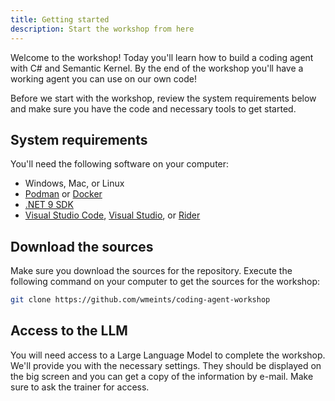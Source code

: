 ```yaml
---
title: Getting started
description: Start the workshop from here
---
```


Welcome to the workshop! Today you'll learn how to build a coding agent with C#
and Semantic Kernel. By the end of the workshop you'll have a working agent
you can use on our own code!

Before we start with the workshop, review the system requirements below and make
sure you have the code and necessary tools to get started.

## System requirements

You'll need the following software on your computer:

- Windows, Mac, or Linux
- [Podman](https://podman.io) or [Docker](https://www.docker.com/products/docker-desktop/)
- [.NET 9 SDK](https://dot.net)
- [Visual Studio Code](https://code.visualstudio.com/), [Visual Studio](https://visualstudio.microsoft.com/), or [Rider](https://www.jetbrains.com/rider/)

## Download the sources

Make sure you download the sources for the repository. Execute the following
command on your computer to get the sources for the workshop:

```bash
git clone https://github.com/wmeints/coding-agent-workshop
```

## Access to the LLM

You will need access to a Large Language Model to complete the workshop.
We'll provide you with the necessary settings. They should be displayed on the
big screen and you can get a copy of the information by e-mail. Make sure to
ask the trainer for access.